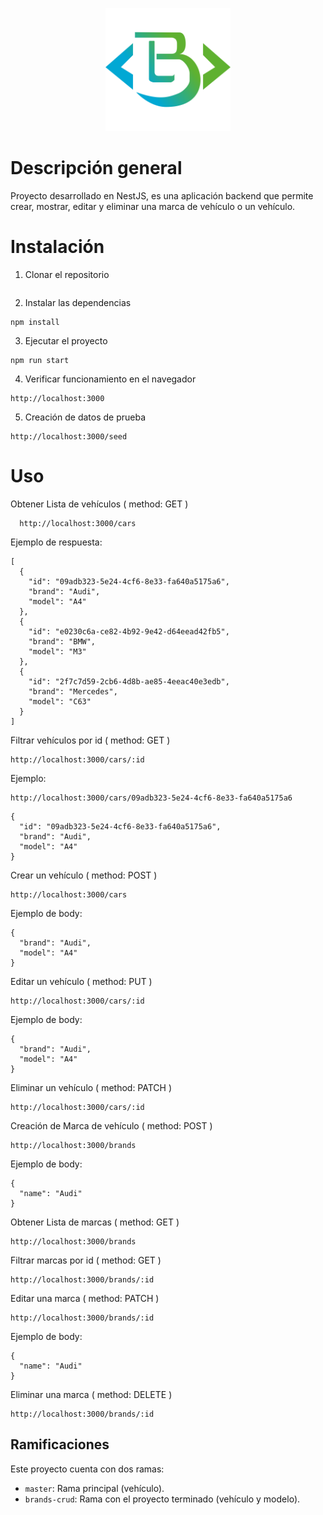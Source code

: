 <p align="center">
  <a href="#" target="blank"><img src="./blopez.svg" width="200" alt="Logo blopez" /></a>
</p>

# Descripción general

Proyecto desarrollado en NestJS, es una aplicación backend que permite crear, mostrar, editar y eliminar una marca de vehículo o un vehículo.

# Instalación

1. Clonar el repositorio
```

```
2. Instalar las dependencias
```
npm install
```
3. Ejecutar el proyecto
```
npm run start
```
4. Verificar funcionamiento en el navegador
```
http://localhost:3000
```
5. Creación de datos de prueba
```
http://localhost:3000/seed
```

# Uso
Obtener Lista de vehículos (
method: GET 
)
```
  http://localhost:3000/cars
```
Ejemplo de respuesta:
```
[
  {
    "id": "09adb323-5e24-4cf6-8e33-fa640a5175a6",
    "brand": "Audi",
    "model": "A4"
  },
  {
    "id": "e0230c6a-ce82-4b92-9e42-d64eead42fb5",
    "brand": "BMW",
    "model": "M3"
  },
  {
    "id": "2f7c7d59-2cb6-4d8b-ae85-4eeac40e3edb",
    "brand": "Mercedes",
    "model": "C63"
  }
]
```
Filtrar vehículos por id (
method: GET 
)
```
http://localhost:3000/cars/:id
```
Ejemplo: 
```
http://localhost:3000/cars/09adb323-5e24-4cf6-8e33-fa640a5175a6
```
```
{
  "id": "09adb323-5e24-4cf6-8e33-fa640a5175a6",
  "brand": "Audi",
  "model": "A4"
}
```

Crear un vehículo (
method: POST 
)
```
http://localhost:3000/cars
```
Ejemplo de body:
```
{
  "brand": "Audi",
  "model": "A4"
}
```

Editar un vehículo (
method: PUT 
)
``` 
http://localhost:3000/cars/:id
```
Ejemplo de body:
```
{
  "brand": "Audi",
  "model": "A4"
}
```

Eliminar un vehículo (
method: PATCH
)
```
http://localhost:3000/cars/:id
```

Creación de Marca de vehículo (
method: POST
)
```
http://localhost:3000/brands
```
Ejemplo de body:
```
{
  "name": "Audi"
}
```

Obtener Lista de marcas (
method: GET
)
```
http://localhost:3000/brands
```

Filtrar marcas por id (
method: GET
)
```
http://localhost:3000/brands/:id
```

Editar una marca (
method: PATCH
)
```
http://localhost:3000/brands/:id
```
Ejemplo de body:
```
{
  "name": "Audi"
}
```

Eliminar una marca (
method: DELETE
)
```
http://localhost:3000/brands/:id
```

## Ramificaciones

Este proyecto cuenta con dos ramas:

- `master`: Rama principal (vehículo).
- `brands-crud`: Rama con el proyecto terminado (vehículo y modelo).
